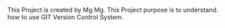 This Project is created by Mg Mg.
This Project purpose is to understand.
how to use GIT Version Control System.
